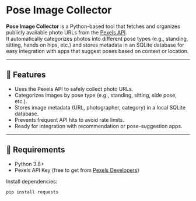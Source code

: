 # Pose Image Collector

**Pose Image Collector** is a Python-based tool that fetches and organizes publicly available photo URLs from the [Pexels API](https://www.pexels.com/api/).  
It automatically categorizes photos into different pose types (e.g., standing, sitting, hands on hips, etc.) and stores metadata in an SQLite database for easy integration with apps that suggest poses based on context or location.

---

## 🚀 Features
- Uses the Pexels API to safely collect photo URLs.
- Categorizes images by pose type (e.g., standing, sitting, side pose, etc.).
- Stores image metadata (URL, photographer, category) in a local SQLite database.
- Prevents frequent API hits to avoid rate limits.
- Ready for integration with recommendation or pose-suggestion apps.

---

## 🧰 Requirements
- Python 3.8+
- Pexels API Key (free to get from [Pexels Developers](https://www.pexels.com/api/))

Install dependencies:
```bash
pip install requests
